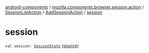 [android-components](../../../index.md) / [mozilla.components.browser.session.action](../../index.md) / [SessionListAction](../index.md) / [AddSessionAction](index.md) / [session](./session.md)

# session

`val session: `[`SessionState`](../../../mozilla.components.browser.session.state/-session-state/index.md) [(source)](https://github.com/mozilla-mobile/android-components/blob/master/components/browser/state/src/main/java/mozilla/components/browser/session/action/BrowserAction.kt#L24)